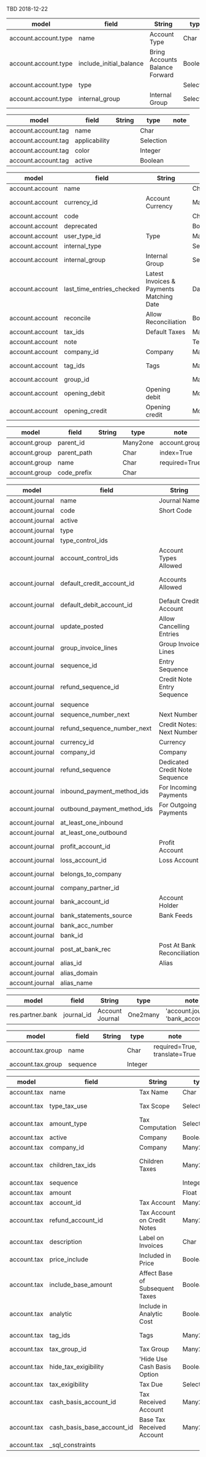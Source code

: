 TBD 2018-12-22


model|field|String|type|note
-----|-----|------|----|----
account.account.type|name|Account Type|Char|
account.account.type|include_initial_balance|Bring Accounts Balance Forward|Boolean|
account.account.type|type||Selection|
account.account.type|internal_group|Internal Group|Selection|


model|field|String|type|note
-----|-----|------|----|----
account.account.tag|name||Char|
account.account.tag|applicability||Selection|
account.account.tag|color||Integer|
account.account.tag|active||Boolean|


model|field|String|type|note
-----|-----|------|----|----
account.account|name||Char|required=True, index=True
account.account|currency_id|Account Currency|Many2one|res.currency
account.account|code||Char|required=True, index=True
account.account|deprecated||Boolean|index=True, default=False
account.account|user_type_id|Type|Many2one|account.account.type
account.account|internal_type||Selection|store=True, readonly=True
account.account|internal_group|Internal Group|Selection|store=True, readonly=True
account.account|last_time_entries_checked|Latest Invoices & Payments Matching Date|Datetime|readonly=True, copy=False
account.account|reconcile|Allow Reconciliation|Boolean|
account.account|tax_ids|Default Taxes|Many2many|
account.account|note||Text|
account.account|company_id|Company|Many2one|res.company
account.account|tag_ids|Tags|Many2many|'account.account.tag', 'account_account_account_tag'
account.account|group_id||Many2one|'account.group'
account.account|opening_debit|Opening debit|Monetary|
account.account|opening_credit|Opening credit|Monetary|


model|field|String|type|note
-----|-----|------|----|----
account.group|parent_id||Many2one|account.group
account.group|parent_path||Char|index=True
account.group|name||Char|required=True
account.group|code_prefix||Char|


model|field|String|type|note
-----|-----|------|----|----
account.journal|name|Journal Name|Char|required=True
account.journal|code|Short Code|Char|required=True
account.journal|active||Boolean|default=True
account.journal|type||Selection|required=True
account.journal|type_control_ids||Many2many|
account.journal|account_control_ids|Account Types Allowed|Many2many|'account.account', 'account_account_type_rel', 'journal_id', 'account_id'
account.journal|default_credit_account_id|Accounts Allowed|Many2one|'account.account', 'account_account_type_rel', 'journal_id', 'account_id'
account.journal|default_debit_account_id|Default Credit Account|Many2one|account.account
account.journal|update_posted|Allow Cancelling Entries|Boolean|account.account
account.journal|group_invoice_lines|Group Invoice Lines|Boolean|
account.journal|sequence_id|Entry Sequence|Many2one|
account.journal|refund_sequence_id|Credit Note Entry Sequence|Many2one|ir.sequence
account.journal|sequence||Integer|
account.journal|sequence_number_next|Next Number|Integer|
account.journal|refund_sequence_number_next|Credit Notes: Next Number|Integer|
account.journal|currency_id|Currency|Many2one|res.currency
account.journal|company_id|Company|Many2one|res.company
account.journal|refund_sequence|Dedicated Credit Note Sequence|Boolean|default=False
account.journal|inbound_payment_method_ids|For Incoming Payments|Many2many|
account.journal|outbound_payment_method_ids|For Outgoing Payments|Many2many|
account.journal|at_least_one_inbound||Boolean|
account.journal|at_least_one_outbound||Boolean|
account.journal|profit_account_id|Profit Account|Many2one|account.account
account.journal|loss_account_id|Loss Account|Many2one|account.account
account.journal|belongs_to_company||Boolean|Belong to the user\'s current company
account.journal|company_partner_id||Many2one|res.partner
account.journal|bank_account_id|Account Holder|Many2one|res.partner.bank
account.journal|bank_statements_source|Bank Feeds|Selection|
account.journal|bank_acc_number||Char|readonly=False
account.journal|bank_id||Many2one|res.bank
account.journal|post_at_bank_rec|Post At Bank Reconciliation|Boolean|
account.journal|alias_id|Alias|Many2one|mail.alias
account.journal|alias_domain||Char|Alias domain
account.journal|alias_name||Char|Alias Name for Vendor Bills


model|field|String|type|note
-----|-----|------|----|----
res.partner.bank|journal_id|Account Journal|One2many|'account.journal', 'bank_account_id'


model|field|String|type|note
-----|-----|------|----|----
account.tax.group|name||Char|required=True, translate=True
account.tax.group|sequence||Integer|


model|field|String|type|note
-----|-----|------|----|----
account.tax|name|Tax Name|Char|required=True
account.tax|type_tax_use|Tax Scope|Selection|required=True, default="sale"
account.tax|amount_type|Tax Computation|Selection| required=True, oldname='type'
account.tax|active|Company|Boolean|res.company
account.tax|company_id|Company|Many2one|res.company
account.tax|children_tax_ids|Children Taxes|Many2many|'account.tax', 'account_tax_filiation_rel', 'parent_tax', 'child_tax'
account.tax|sequence||Integer|required=True
account.tax|amount||Float|required=True
account.tax|account_id|Tax Account|Many2one|account.account
account.tax|refund_account_id|Tax Account on Credit Notes|Many2one|account.account
account.tax|description|Label on Invoices|Char|
account.tax|price_include|Included in Price|Boolean|default=False
account.tax|include_base_amount|Affect Base of Subsequent Taxes|Boolean|default=False
account.tax|analytic|Include in Analytic Cost|Boolean|
account.tax|tag_ids|Tags|Many2many|'account.account.tag', 'account_tax_account_tag'
account.tax|tax_group_id|Tax Group|Many2one|account.tax.group
account.tax|hide_tax_exigibility|'Hide Use Cash Basis Option|Boolean| readonly=True
account.tax|tax_exigibility|Tax Due|Selection|default='on_invoice'
account.tax|cash_basis_account_id|Tax Received Account|Many2one|account.account
account.tax|cash_basis_base_account_id|Base Tax Received Account|Many2one|account.account
account.tax|_sql_constraints|||
